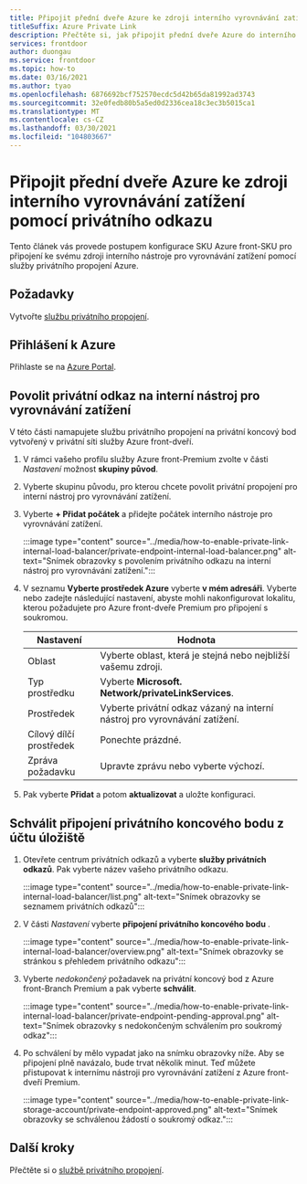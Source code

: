 ```yaml
---
title: Připojit přední dveře Azure ke zdroji interního vyrovnávání zatížení pomocí privátního odkazu
titleSuffix: Azure Private Link
description: Přečtěte si, jak připojit přední dveře Azure do interního nástroje pro vyrovnávání zatížení.
services: frontdoor
author: duongau
ms.service: frontdoor
ms.topic: how-to
ms.date: 03/16/2021
ms.author: tyao
ms.openlocfilehash: 6876692bcf752570ecdc5d42b65da81992ad3743
ms.sourcegitcommit: 32e0fedb80b5a5ed0d2336cea18c3ec3b5015ca1
ms.translationtype: MT
ms.contentlocale: cs-CZ
ms.lasthandoff: 03/30/2021
ms.locfileid: "104803667"
---
```

# <a name="connect-azure-front-door-premium-to-an-internal-load-balancer-origin-with-private-link"></a>Připojit přední dveře Azure ke zdroji interního vyrovnávání zatížení pomocí privátního odkazu

Tento článek vás provede postupem konfigurace SKU Azure front-SKU pro připojení ke svému zdroji interního nástroje pro vyrovnávání zatížení pomocí služby privátního propojení Azure.

## <a name="prerequisites"></a>Požadavky

Vytvořte [službu privátního propojení](../../private-link/create-private-link-service-portal.md).

## <a name="sign-in-to-azure"></a>Přihlášení k Azure

Přihlaste se na [Azure Portal](https://portal.azure.com).

## <a name="enable-private-link-to-an-internal-load-balancer"></a>Povolit privátní odkaz na interní nástroj pro vyrovnávání zatížení
 
V této části namapujete službu privátního propojení na privátní koncový bod vytvořený v privátní síti služby Azure front-dveří. 

1. V rámci vašeho profilu služby Azure front-Premium zvolte v části *Nastavení* možnost **skupiny původ**.

1. Vyberte skupinu původu, pro kterou chcete povolit privátní propojení pro interní nástroj pro vyrovnávání zatížení.

1. Vyberte **+ Přidat počátek** a přidejte počátek interního nástroje pro vyrovnávání zatížení.

    :::image type="content" source="../media/how-to-enable-private-link-internal-load-balancer/private-endpoint-internal-load-balancer.png" alt-text="Snímek obrazovky s povolením privátního odkazu na interní nástroj pro vyrovnávání zatížení.":::

1. V seznamu **Vyberte prostředek Azure** vyberte **v mém adresáři**. Vyberte nebo zadejte následující nastavení, abyste mohli nakonfigurovat lokalitu, kterou požadujete pro Azure front-dveře Premium pro připojení s soukromou.

    | Nastavení | Hodnota |
    | ------- | ----- |
    | Oblast | Vyberte oblast, která je stejná nebo nejbližší vašemu zdroji. |
    | Typ prostředku | Vyberte **Microsoft. Network/privateLinkServices**. |
    | Prostředek | Vyberte privátní odkaz vázaný na interní nástroj pro vyrovnávání zatížení. |
    | Cílový dílčí prostředek | Ponechte prázdné. |
    | Zpráva požadavku | Upravte zprávu nebo vyberte výchozí. |

1. Pak vyberte **Přidat** a potom **aktualizovat** a uložte konfiguraci.

## <a name="approve-private-endpoint-connection-from-the-storage-account"></a>Schválit připojení privátního koncového bodu z účtu úložiště

1. Otevřete centrum privátních odkazů a vyberte **služby privátních odkazů**. Pak vyberte název vašeho privátního odkazu.

    :::image type="content" source="../media/how-to-enable-private-link-internal-load-balancer/list.png" alt-text="Snímek obrazovky se seznamem privátních odkazů":::

1. V části *Nastavení* vyberte **připojení privátního koncového bodu** .

    :::image type="content" source="../media/how-to-enable-private-link-internal-load-balancer/overview.png" alt-text="Snímek obrazovky se stránkou s přehledem privátního odkazu":::

1. Vyberte *nedokončený* požadavek na privátní koncový bod z Azure front-Branch Premium a pak vyberte **schválit**.

    :::image type="content" source="../media/how-to-enable-private-link-internal-load-balancer/private-endpoint-pending-approval.png" alt-text="Snímek obrazovky s nedokončeným schválením pro soukromý odkaz":::

1. Po schválení by mělo vypadat jako na snímku obrazovky níže. Aby se připojení plně navázalo, bude trvat několik minut. Teď můžete přistupovat k internímu nástroji pro vyrovnávání zatížení z Azure front-dveří Premium.

    :::image type="content" source="../media/how-to-enable-private-link-storage-account/private-endpoint-approved.png" alt-text="Snímek obrazovky se schválenou žádostí o soukromý odkaz.":::

## <a name="next-steps"></a>Další kroky

Přečtěte si o [službě privátního propojení](../../private-link/private-link-service-overview.md).
